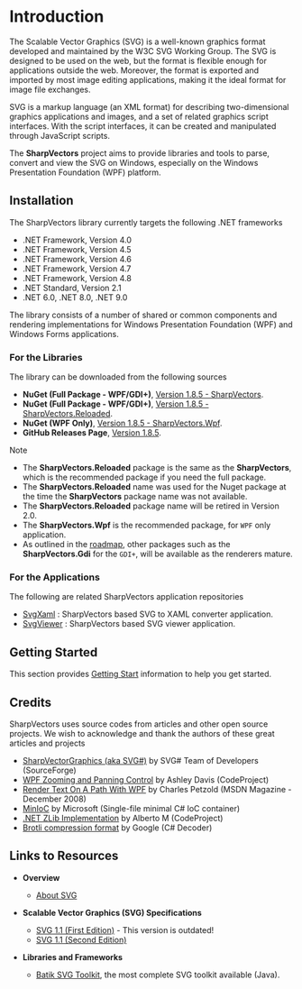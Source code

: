 # Introduction
The Scalable Vector Graphics (SVG) is a well-known graphics format developed and maintained by the W3C SVG Working Group. The SVG is designed to be used on the web, but the format is flexible enough for applications outside the web. Moreover, the format is exported and imported by most image editing applications, making it the ideal format for image file exchanges.

SVG is a markup language (an XML format) for describing two-dimensional graphics applications and images, and a set of related graphics script interfaces. With the script interfaces, it can be created and manipulated through JavaScript scripts.

The **SharpVectors** project aims to provide libraries and tools to parse, convert and view the SVG on Windows, especially on the Windows Presentation Foundation (WPF) platform.

## Installation
The SharpVectors library currently targets the following .NET frameworks
* .NET Framework, Version 4.0
* .NET Framework, Version 4.5
* .NET Framework, Version 4.6
* .NET Framework, Version 4.7
* .NET Framework, Version 4.8
* .NET Standard, Version 2.1
* .NET 6.0, .NET 8.0, .NET 9.0

The library consists of a number of shared or common components and rendering implementations for Windows Presentation Foundation (WPF) and Windows Forms applications.

### For the Libraries
The library can be downloaded from the following sources
* **NuGet (Full Package - WPF/GDI+)**, [Version 1.8.5 - SharpVectors](https://www.nuget.org/packages/SharpVectors/).
* **NuGet (Full Package - WPF/GDI+)**, [Version 1.8.5 - SharpVectors.Reloaded](https://www.nuget.org/packages/SharpVectors.Reloaded/).
* **NuGet (WPF Only)**, [Version 1.8.5 - SharpVectors.Wpf](https://www.nuget.org/packages/SharpVectors.Wpf/).
* **GitHub Releases Page**, [Version 1.8.5](https://github.com/ElinamLLC/SharpVectors/releases).

> [!NOTE]
> * The **SharpVectors.Reloaded** package is the same as the **SharpVectors**, which is the recommended package if you need the full package.
> * The **SharpVectors.Reloaded** name was used for the Nuget package at the time the **SharpVectors** package name was not available.
> * The **SharpVectors.Reloaded** package name will be retired in Version 2.0.
> * The **SharpVectors.Wpf** is the recommended package, for `WPF` only application.
> * As outlined in the [roadmap](https://github.com/ElinamLLC/SharpVectors/issues/147), other packages such as the **SharpVectors.Gdi** for the `GDI+`, will be available as the renderers mature.

### For the Applications
The following are related SharpVectors application repositories
* [SvgXaml](https://github.com/ElinamLLC/SvgXaml) : SharpVectors based SVG to XAML converter application.
* [SvgViewer](https://github.com/ElinamLLC/SvgViewer) : SharpVectors based SVG viewer application.

## Getting Started
This section provides [Getting Start](xref:topic_getting_started) information to help you get started.

## Credits
SharpVectors uses source codes from articles and other open source projects. We wish to acknowledge and thank 
the authors of these great articles and projects
* [SharpVectorGraphics (aka SVG#)](https://sourceforge.net/projects/svgdomcsharp/) by SVG# Team of Developers (SourceForge)
* [WPF Zooming and Panning Control](https://www.codeproject.com/KB/WPF/zoomandpancontrol.aspx) by Ashley Davis (CodeProject)
* [Render Text On A Path With WPF](https://msdn.microsoft.com/en-us/magazine/dd263097.aspx) by Charles Petzold (MSDN Magazine - December 2008)
* [MinIoC](https://github.com/microsoft/MinIoC) by Microsoft (Single-file minimal C# IoC container)
* [.NET ZLib Implementation](https://www.codeproject.com/Tips/830793/NET-ZLib-Implementation) by Alberto M (CodeProject)
* [Brotli compression format](https://github.com/google/brotli) by Google (C# Decoder)

## Links to Resources
* **Overview**
	* [About SVG](https://www.w3.org/Graphics/SVG/About.html)

* **Scalable Vector Graphics (SVG) Specifications**
	* [SVG 1.1 (First Edition)](https://www.w3.org/TR/2003/REC-SVG11-20030114/) - This version is outdated!
	* [SVG 1.1 (Second Edition)](https://www.w3.org/TR/SVG11/)

* **Libraries and Frameworks**
	* [Batik SVG Toolkit](https://xmlgraphics.apache.org/batik/), the most complete SVG toolkit available (Java).
